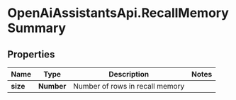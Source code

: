 # OpenAiAssistantsApi.RecallMemorySummary

## Properties

Name | Type | Description | Notes
------------ | ------------- | ------------- | -------------
**size** | **Number** | Number of rows in recall memory | 


